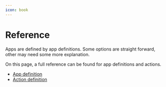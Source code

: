 ```yaml
---
icon: book
---
```


# Reference

Apps are defined by app definitions. Some options are straight forward, other may need some more
explanation.

On this page, a full reference can be found for app definitions and actions.

- [App definition](/docs/reference/app)
- [Action definition](/docs/reference/action)
